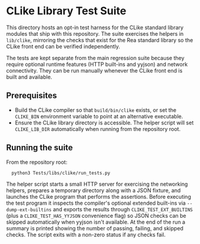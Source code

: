 # CLike Library Test Suite

This directory hosts an opt-in test harness for the CLike standard library
modules that ship with this repository. The suite exercises the helpers in
`lib/clike`, mirroring the checks that exist for the Rea standard library so the
CLike front end can be verified independently.

The tests are kept separate from the main regression suite because they require
optional runtime features (HTTP built-ins and yyjson) and network connectivity.
They can be run manually whenever the CLike front end is built and available.

## Prerequisites

* Build the CLike compiler so that `build/bin/clike` exists, or set the
  `CLIKE_BIN` environment variable to point at an alternative executable.
* Ensure the CLike library directory is accessible. The helper script will set
  `CLIKE_LIB_DIR` automatically when running from the repository root.

## Running the suite

From the repository root:

```bash
  python3 Tests/libs/clike/run_tests.py
```

The helper script starts a small HTTP server for exercising the networking
helpers, prepares a temporary directory along with a JSON fixture, and launches
the CLike program that performs the assertions. Before executing the test
program it inspects the compiler's optional extended built-ins via
``--dump-ext-builtins`` and exports the results through
``CLIKE_TEST_EXT_BUILTINS`` (plus a ``CLIKE_TEST_HAS_YYJSON`` convenience flag)
so JSON checks can be skipped automatically when yyjson isn't available. At the
end of the run a summary is printed showing the number of passing, failing, and
skipped checks. The script exits with a non-zero status if any checks fail.
